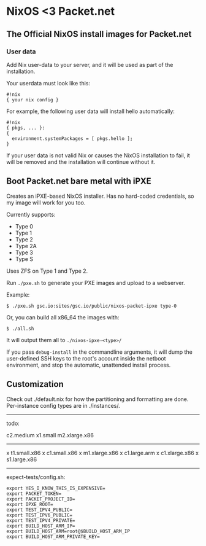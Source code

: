 # NixOS <3 Packet.net
## The Official NixOS install images for Packet.net

### User data

Add Nix user-data to your server, and it will be used as part of the
installation.

Your userdata must look like this:

```
#!nix
{ your nix config }
```

For example, the following user data will install hello automatically:

```
#!nix
{ pkgs, ... }:
{
  environment.systemPackages = [ pkgs.hello ];
}
```

If your user data is not valid Nix or causes the NixOS installation to
fail, it will be removed and the installation will continue without
it.

## Boot Packet.net bare metal with iPXE

Creates an iPXE-based NixOS installer. Has no hard-coded credentials,
so my image will work for you too.

Currently supports:

 - Type 0
 - Type 1
 - Type 2
 - Type 2A
 - Type 3
 - Type S

Uses ZFS on Type 1 and Type 2.


Run `./pxe.sh` to generate your PXE images and upload to a webserver.

Example:

```
$ ./pxe.sh gsc.io:sites/gsc.io/public/nixos-packet-ipxe type-0
```

Or, you can build all x86_64 the images with:

```
$ ./all.sh
```

It will output them all to `./nixos-ipxe-<type>/`

If you pass `debug-install` in the commandline arguments, it will
dump the user-defined SSH keys to the root's account inside the
netboot environment, and stop the automatic, unattended install
process.

## Customization

Check out ./default.nix for how the partitioning and formatting are
done. Per-instance config types are in ./instances/.


---

todo:

  c2.medium
  x1.small
  m2.xlarge.x86

---

x t1.small.x86
x c1.small.x86
x m1.xlarge.x86
x c1.large.arm
x c1.xlarge.x86
x s1.large.x86

---

expect-tests/config.sh:

```
export YES_I_KNOW_THIS_IS_EXPENSIVE=
export PACKET_TOKEN=
export PACKET_PROJECT_ID=
export IPXE_ROOT=
export TEST_IPV4_PUBLIC=
export TEST_IPV6_PUBLIC=
export TEST_IPV4_PRIVATE=
export BUILD_HOST_ARM_IP=
export BUILD_HOST_ARM=root@$BUILD_HOST_ARM_IP
export BUILD_HOST_ARM_PRIVATE_KEY=
```
